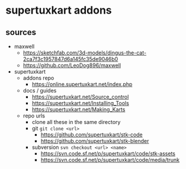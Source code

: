 # supertuxkart addons

## sources
- maxwell
    - https://sketchfab.com/3d-models/dingus-the-cat-2ca7f3c1957847d6a145fc35de9046b0
    - https://github.com/LeoDog896/maxwell
- supertuxkart
    - addons repo
        - https://online.supertuxkart.net/index.php
    - docs / guides
        - https://supertuxkart.net/Source_control
        - https://supertuxkart.net/Installing_Tools
        - https://supertuxkart.net/Making_Karts
    - repo urls
        - clone all these in the same directory
        - git `git clone <url>`
            - https://github.com/supertuxkart/stk-code
            - https://github.com/supertuxkart/stk-blender
        - subversion `svn checkout <url> <name>`
            - https://svn.code.sf.net/p/supertuxkart/code/stk-assets
            - https://svn.code.sf.net/p/supertuxkart/code/media/trunk
